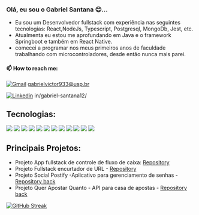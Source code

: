 ### Olá, eu sou o Gabriel Santana 😊...
- Eu sou um Desenvolvedor fullstack com experiência nas seguintes tecnologias: React,NodeJs, Typescript, Postgresql, MongoDb, Jest, etc.
- Atualmenta eu estou me aprofundando em Java e o framework Springboot e também em React Native.
- comecei a programar nos meus primeiros anos de faculdade trabalhando com microcontroladores, desde então nunca mais parei.

#### 📫 How to reach me: 

[![Gmail](https://img.shields.io/badge/Gmail-D14836?style=for-the-badge&logo=gmail&logoColor=white)](https://criarmeulink.com.br/u/1677002423) gabrielvictor933@usp.br

[![Linkedin](https://img.shields.io/badge/LinkedIn-0077B5?style=for-the-badge&logo=linkedin&logoColor=white)](https://img.shields.io/badge/LinkedIn-0077B5?style=for-the-badge&logo=linkedin&logoColor=white) in/gabriel-santana12/


## Tecnologias: 
[![](https://img.shields.io/badge/JavaScript-F7DF1E?style=for-the-badge&logo=javascript&logoColor=black)]()
[![](https://img.shields.io/badge/HTML5-E34F26?style=for-the-badge&logo=html5&logoColor=white)]()
[![](https://img.shields.io/badge/CSS3-1572B6?style=for-the-badge&logo=css3&logoColor=white)]()
[![](https://img.shields.io/badge/React-20232A?style=for-the-badge&logo=react&logoColor=61DAF)]()
[![](https://img.shields.io/badge/React_Router-CA4245?style=for-the-badge&logo=react-router&logoColor=white)]()
[![](https://img.shields.io/badge/GIT-E44C30?style=for-the-badge&logo=git&logoColor=white)]()
[![](https://img.shields.io/badge/GitHub-100000?style=for-the-badge&logo=github&logoColor=white)]()
[![](https://img.shields.io/badge/Bootstrap-563D7C?style=for-the-badge&logo=bootstrap&logoColor=white)]()
[![](https://img.shields.io/badge/Node.js-43853D?style=for-the-badge&logo=node.js&logoColor=white)]()
[![](	https://img.shields.io/badge/Express.js-404D59?style=for-the-badge)]()
[![](https://img.shields.io/badge/MongoDB-4EA94B?style=for-the-badge&logo=mongodb&logoColor=white)]()
[![](https://img.shields.io/badge/PostgreSQL-316192?style=for-the-badge&logo=postgresql&logoColor=white)]()


## Principais Projetos: 
- Projeto App fullstack de controle de fluxo de caixa: [Repository](https://github.com/gabriel-victor933/projeto14-mywallet-front) 
 - Projeto Fullstack encurtador de URL - [Repository](https://github.com/gabriel-victor933/projeto17-shortly-front)
 - Projeto Social Postify -Aplicativo para gerenciamento de senhas - [Repository back](https://github.com/gabriel-victor933/projeto23-drivenpass-nest)
 - Projeto Quer Apostar Quanto - API para casa de apostas - [Repository back](https://github.com/gabriel-victor933/quer_apostar_quanto)


 [![GitHub Streak](https://streak-stats.demolab.com?user=gabriel-victor933&theme=dark&hide_border=true)](https://git.io/streak-stats)
